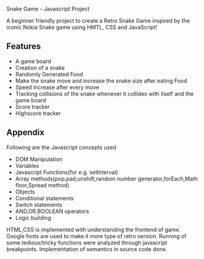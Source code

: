 
Snake Game - Javascript Project

A beginner friendly project to create a Retro Snake Game inspired by the iconic Nokia Snake game using HMTL, CSS and JavaScript!

## Features

- A game board
- Creation of a snake
- Randomly Generated Food
- Make the snake move and increase the snake size after eating Food
- Speed increase after every move
- Tracking collisions of the snake whenever  it   collides with itself and the game board
- Score tracker
- Highscore tracker

## Appendix

Following are the Javascript concepts used
- DOM Manipulation
- Variables
- Javascript Functions(for e.g. setInterval)
- Array methods(pop,pad,unshift,random number generator,forEach,Math floor,Spread method)
- Objects
- Conditional statements
- Switch statements
- AND,OR,BOOLEAN operators
- Logic building

HTML,CSS is implemented with understanding the frontend of game.
Google fonts are used to make it more type of retro version.
Running of some tedious/tricky functions were analyzed through javascript breakpoints.
Implementation of semantics in source code done. 

